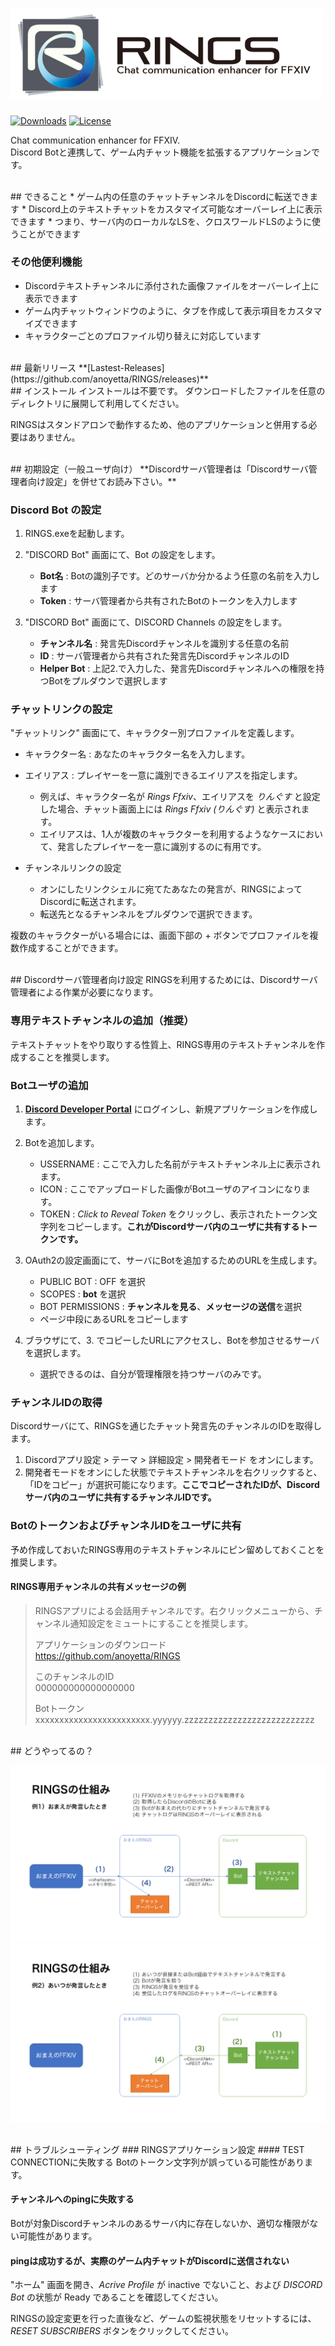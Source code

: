 # <a href="https://github.com/anoyetta/RINGS"><img src="https://github.com/anoyetta/RINGS/blob/master/images/RINGS.Banner.png?raw=true" alt="RINGS Banner" title="RINGS" width="500" /></a>
[![Downloads](https://img.shields.io/github/downloads/anoyetta/RINGS/total.svg)](https://github.com/anoyetta/RINGS/releases)
[![License](https://img.shields.io/github/license/anoyetta/RINGS.svg)](https://github.com/anoyetta/RINGS)  

Chat communication enhancer for FFXIV.  
Discord Botと連携して、ゲーム内チャット機能を拡張するアプリケーションです。

<br />
## できること
* ゲーム内の任意のチャットチャンネルをDiscordに転送できます
* Discord上のテキストチャットをカスタマイズ可能なオーバーレイ上に表示できます
* つまり、サーバ内のローカルなLSを、クロスワールドLSのように使うことができます

### その他便利機能
* Discordテキストチャンネルに添付された画像ファイルをオーバーレイ上に表示できます
* ゲーム内チャットウィンドウのように、タブを作成して表示項目をカスタマイズできます
* キャラクターごとのプロファイル切り替えに対応しています

<br />
## 最新リリース
**[Lastest-Releases](https://github.com/anoyetta/RINGS/releases)**

<br />
## インストール
インストールは不要です。
ダウンロードしたファイルを任意のディレクトリに展開して利用してください。

RINGSはスタンドアロンで動作するため、他のアプリケーションと併用する必要はありません。

<br />
## 初期設定（一般ユーザ向け）
**Discordサーバ管理者は「Discordサーバ管理者向け設定」を併せてお読み下さい。**

### Discord Bot の設定
1. RINGS.exeを起動します。

2. "DISCORD Bot" 画面にて、Bot の設定をします。
    * **Bot名** : Botの識別子です。どのサーバか分かるよう任意の名前を入力します
    * **Token** : サーバ管理者から共有されたBotのトークンを入力します

3. "DISCORD Bot" 画面にて、DISCORD Channels の設定をします。
    * **チャンネル名** : 発言先Discordチャンネルを識別する任意の名前
    * **ID** : サーバ管理者から共有された発言先DiscordチャンネルのID
    * **Helper Bot** : 上記2.で入力した、発言先Discordチャンネルへの権限を持つBotをプルダウンで選択します

### チャットリンクの設定
"チャットリンク" 画面にて、キャラクター別プロファイルを定義します。

* キャラクター名 : あなたのキャラクター名を入力します。
* エイリアス : プレイヤーを一意に識別できるエイリアスを指定します。
    * 例えば、キャラクター名が *Rings Ffxiv*、エイリアスを *りんぐす* と設定した場合、チャット画面上には *Rings Ffxiv (りんぐす)* と表示されます。
    * エイリアスは、1人が複数のキャラクターを利用するようなケースにおいて、発言したプレイヤーを一意に識別するのに有用です。

* チャンネルリンクの設定
    * オンにしたリンクシェルに宛てたあなたの発言が、RINGSによってDiscordに転送されます。
    * 転送先となるチャンネルをプルダウンで選択できます。

複数のキャラクターがいる場合には、画面下部の + ボタンでプロファイルを複数作成することができます。

<br />
## Discordサーバ管理者向け設定
RINGSを利用するためには、Discordサーバ管理者による作業が必要になります。

### 専用テキストチャンネルの追加（推奨）
テキストチャットをやり取りする性質上、RINGS専用のテキストチャンネルを作成することを推奨します。

### Botユーザの追加
1. **[Discord Developer
Portal](https://discordapp.com/developers/applications/)** にログインし、新規アプリケーションを作成します。

2. Botを追加します。
    * USSERNAME : ここで入力した名前がテキストチャンネル上に表示されます。
    * ICON : ここでアップロードした画像がBotユーザのアイコンになります。
    * TOKEN : *Click to Reveal Token* をクリックし、表示されたトークン文字列をコピーします。**これがDiscordサーバ内のユーザに共有するトークンです。**

3. OAuth2の設定画面にて、サーバにBotを追加するためのURLを生成します。
    * PUBLIC BOT : OFF を選択
    * SCOPES : **bot** を選択
    * BOT PERMISSIONS : **チャンネルを見る**、**メッセージの送信**を選択
    * ページ中段にあるURLをコピーします

4. ブラウザにて、3. でコピーしたURLにアクセスし、Botを参加させるサーバを選択します。
    * 選択できるのは、自分が管理権限を持つサーバのみです。

### チャンネルIDの取得
Discordサーバにて、RINGSを通じたチャット発言先のチャンネルのIDを取得します。

1. Discordアプリ設定 > テーマ > 詳細設定 > 開発者モード をオンにします。
2. 開発者モードをオンにした状態でテキストチャンネルを右クリックすると、「IDをコピー」が選択可能になります。**ここでコピーされたIDが、Discordサーバ内のユーザに共有するチャンネルIDです。**

### BotのトークンおよびチャンネルIDをユーザに共有
予め作成しておいたRINGS専用のテキストチャンネルにピン留めしておくことを推奨します。

#### RINGS専用チャンネルの共有メッセージの例
> RINGSアプリによる会話用チャンネルです。右クリックメニューから、チャンネル通知設定をミュートにすることを推奨します。  
>  
> アプリケーションのダウンロード  
> https://github.com/anoyetta/RINGS  
>  
> このチャンネルのID  
> 000000000000000000  
>  
> Botトークン  
> xxxxxxxxxxxxxxxxxxxxxxxx.yyyyyy.zzzzzzzzzzzzzzzzzzzzzzzzzzz  

<br />
## どうやってるの？

![RINGS_Overview1](https://github.com/anoyetta/RINGS/blob/master/images/RINGS_Overview1.png?raw=true)  
![RINGS_Overview2](https://github.com/anoyetta/RINGS/blob/master/images/RINGS_Overview2.png?raw=true)

<br />
## トラブルシューティング
### RINGSアプリケーション設定
#### TEST CONNECTIONに失敗する
Botのトークン文字列が誤っている可能性があります。

#### チャンネルへのpingに失敗する
Botが対象Discordチャンネルのあるサーバ内に存在しないか、適切な権限がない可能性があります。

#### pingは成功するが、実際のゲーム内チャットがDiscordに送信されない
"ホーム" 画面を開き、*Acrive Profile* が inactive でないこと、および *DISCORD Bot* の状態が Ready であることを確認してください。

RINGSの設定変更を行った直後など、ゲームの監視状態をリセットするには、*RESET SUBSCRIBERS* ボタンをクリックしてください。
